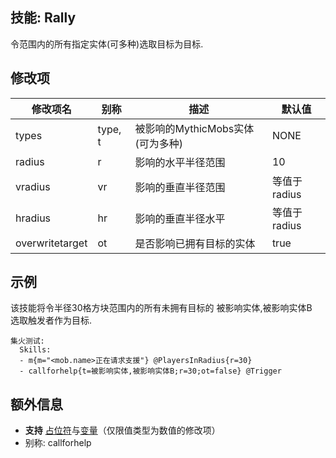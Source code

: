 技能: Rally
--------------------------

令范围内的所有指定实体(可多种)选取目标为目标.

修改项
----------

| 修改项名 | 别称    | 描述                                                                                                    | 默认值 |
|-----------|------------|----------------------------------------------------------------------------------------------------------------|---------------|
| types           | type, t | 被影响的MythicMobs实体(可为多种) | NONE          |
| radius          | r       | 影响的水平半径范围                                                              | 10            |
| vradius         | vr      | 影响的垂直半径范围                                                                 | 等值于radius        |
| hradius         | hr      | 影响的垂直半径水平                                                               | 等值于radius        |
| overwritetarget | ot      | 是否影响已拥有目标的实体  | true          |

示例
--------

该技能将令半径30格方块范围内的所有未拥有目标的 被影响实体,被影响实体B  
选取触发者作为目标.

    集火测试:
      Skills:
      - m{m="<mob.name>正在请求支援"} @PlayersInRadius{r=30}
      - callforhelp{t=被影响实体,被影响实体B;r=30;ot=false} @Trigger

额外信息
-------

- **支持** [占位符](/技能/占位符)与[变量](/技能/变量)（仅限值类型为数值的修改项）
- 别称: callforhelp